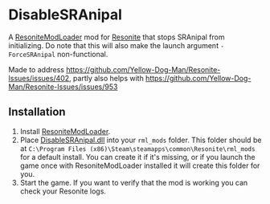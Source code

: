 # DisableSRAnipal

A [ResoniteModLoader](https://github.com/resonite-modding-group/ResoniteModLoader) mod for [Resonite](https://resonite.com/) that stops SRAnipal from initializing. Do note that this will also make the launch argument `-ForceSRAnipal` non-functional.

Made to address https://github.com/Yellow-Dog-Man/Resonite-Issues/issues/402, partly also helps with https://github.com/Yellow-Dog-Man/Resonite-Issues/issues/953
## Installation
1. Install [ResoniteModLoader](https://github.com/resonite-modding-group/ResoniteModLoader).
1. Place [DisableSRAnipal.dll](https://github.com/XDelta/DisableSRAnipal/releases/latest/download/DisableSRAnipal.dll) into your `rml_mods` folder. This folder should be at `C:\Program Files (x86)\Steam\steamapps\common\Resonite\rml_mods` for a default install. You can create it if it's missing, or if you launch the game once with ResoniteModLoader installed it will create this folder for you.
1. Start the game. If you want to verify that the mod is working you can check your Resonite logs.
